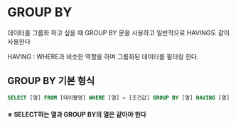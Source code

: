 

# GROUP BY 

데이터를 그룹화 하고 싶을 때 GROUP BY 문을 사용하고 일반적으로 HAVING도 같이 사용한다

HAVING : WHERE과 비슷한 역할을 하며 그룹화된 데이터를 필터링 한다.




## GROUP BY 기본 형식
``` sql
SELECT [열] FROM [테이블명] WHERE [열] = [조건값] GROUP BY [열] HAVING [열] = [조건값]
```
#### ※ SELECT하는 열과 GROUP BY의 열은 같아야 한다 









